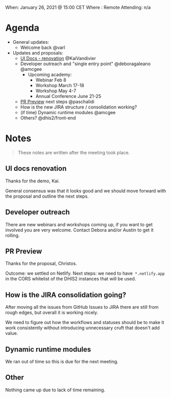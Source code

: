 When: January 26, 2021 @ 15:00 CET
Where : Remote
Attending: n/a

# Agenda

- General updates:
  - Welcome back @varl
- Updates and proposals:
  - [UI Docs - renovation](https://github.com/dhis2/notes/discussions/197) @KaiVandivier
  - Developer outreach and "single entry point" @deboragaleano @amcgee 
    - Upcoming academy:
      - Webinar Feb 8
      - Workshop March 17-18
      - Workshop May 4-7
      - Annual Conference June 21-25
  - [PR Preview](https://github.com/dhis2/notes/discussions/183) next steps @paschalidi 
  - How is the new JIRA structure / consolidation working?
  - (if time) Dynamic runtime modules @amcgee 
  - Others?  @dhis2/front-end  

# Notes

> These notes are written after the meeting took place.

## UI docs renovation

Thanks for the demo, Kai.

General consensus was that it looks good and we should move forward with
the proposal and outline the next steps.

## Developer outreach

There are new webinars and workshops coming up, if you want to get
involved you are very welcome. Contact Debora and/or Austin to get it
rolling.

## PR Preview

Thanks for the proposal, Christos.

Outcome: we settled on Netlify.
Next steps: we need to have` *.netlify.app` in the CORS whitelist of the DHIS2 instances that will be used.

## How is the JIRA consolidation going?

After moving all the issues from GitHub Issues to JIRA there are still
from rough edges, but overall it is working nicely.

We need to figure out how the workflows and statuses should be to make
it work consistently without introducing unnecessary cruft that doesn't
add value.

## Dynamic runtime modules

We ran out of time so this is due for the next meeting.

## Other

Nothing came up due to lack of time remaining.
